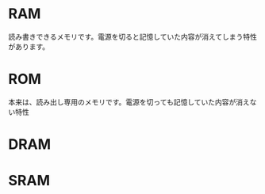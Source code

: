 # RAM

読み書きできるメモリです。電源を切ると記憶していた内容が消えてしまう特性があります。

# ROM

本来は、読み出し専用のメモリです。電源を切っても記憶していた内容が消えない特性

# DRAM

# SRAM